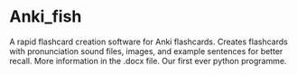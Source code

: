 # Anki_fish
A rapid flashcard creation software for Anki flashcards. Creates flashcards with pronunciation sound files, images, and example sentences for better recall.
More information in the .docx file.
Our first ever python programme.
